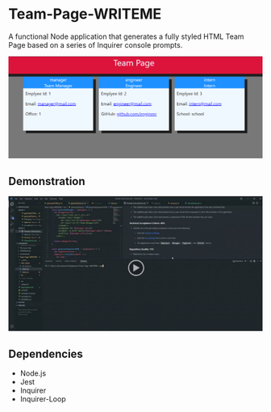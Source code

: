 # Team-Page-WRITEME
A functional Node application that generates a fully styled HTML Team Page based on a series of Inquirer console prompts.

![Screenshot of Applicatioin](./assets/screenshot.png)
## Demonstration 

[![demonstration](./assets/screenshot2.png)](https://drive.google.com/file/d/13bS6dpBIqpXJsBOTrpDMk56sBI7c3fJh/view?usp=sharing)

## Dependencies

- Node.js
- Jest
- Inquirer
- Inquirer-Loop
